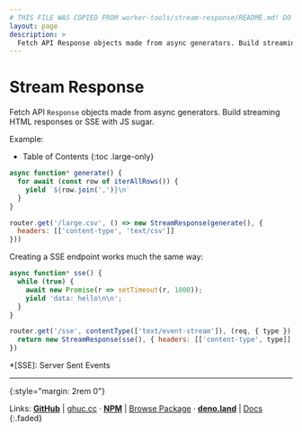 ```yaml
---
# THIS FILE WAS COPIED FROM worker-tools/stream-response/README.md! DO NOT MODIFY DIRECTLY!
layout: page
description: >
  Fetch API Response objects made from async generators. Build streaming HTML responses or SSE with JS sugar.
---
```


# Stream Response
Fetch API `Response` objects made from async generators. Build streaming HTML responses or SSE with JS sugar.

Example:

<noscript></noscript>
* Table of Contents
{:toc .large-only}

```js
async function* generate() {
  for await (const row of iterAllRows()) {
    yield `${row.join(',')}\n`
  }
}

router.get('/large.csv', () => new StreamResponse(generate(), { 
  headers: [['content-type', 'text/csv']] 
}))
```

Creating a SSE endpoint works much the same way:

```js
async function* sse() {
  while (true) {
    await new Promise(r => setTimeout(r, 1000));
    yield 'data: hello\n\n';
  }
}

router.get('/sse', contentType(['text/event-stream']), (req, { type }) => {
  return new StreamResponse(sse(), { headers: [['content-type', type]] })
})
```


*[SSE]: Server Sent Events

***
{:style="margin: 2rem 0"}

Links:
[__GitHub__](https://github.com/worker-tools/stream-response)
| [ghuc.cc](https://ghuc.cc/worker-tools/stream-response/index.ts)
· [__NPM__](https://www.npmjs.com/package/@worker-tools/stream-response) 
| [Browse Package](https://unpkg.com/browse/@worker-tools/stream-response/)
· [__deno.land__](https://deno.land/x/stream_response)
| [Docs](https://doc.deno.land/https://raw.githubusercontent.com/worker-tools/stream-response/master/index.ts)
{:.faded}
<br/>